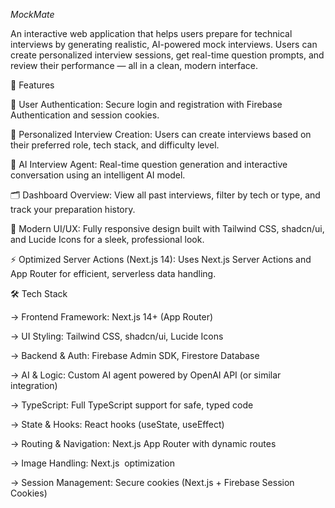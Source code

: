 *MockMate*

An interactive web application that helps users prepare for technical interviews by generating realistic, AI-powered mock interviews.
Users can create personalized interview sessions, get real-time question prompts, and review their performance — all in a clean, modern interface.

🚀 Features

🔐 User Authentication:
Secure login and registration with Firebase Authentication and session cookies.

🧩 Personalized Interview Creation:
Users can create interviews based on their preferred role, tech stack, and difficulty level.

🤖 AI Interview Agent:
Real-time question generation and interactive conversation using an intelligent AI model.

🗂️ Dashboard Overview:
View all past interviews, filter by tech or type, and track your preparation history.

🎨 Modern UI/UX:
Fully responsive design built with Tailwind CSS, shadcn/ui, and Lucide Icons for a sleek, professional look.

⚡ Optimized Server Actions (Next.js 14):
Uses Next.js Server Actions and App Router for efficient, serverless data handling.

🛠️ Tech Stack

-> Frontend Framework:	Next.js 14+ (App Router)

-> UI Styling:	Tailwind CSS, shadcn/ui, Lucide Icons

-> Backend & Auth:	Firebase Admin SDK, Firestore Database

-> AI & Logic:	Custom AI agent powered by OpenAI API (or similar integration)

-> TypeScript:	Full TypeScript support for safe, typed code

-> State & Hooks: React hooks (useState, useEffect)

-> Routing & Navigation:	Next.js App Router with dynamic routes

-> Image Handling:	Next.js <Image> optimization

-> Session Management:	Secure cookies (Next.js + Firebase Session Cookies)

